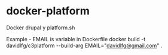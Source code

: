 # docker-platform
Docker drupal y platform.sh

Example - EMAIL is variable in Dockerfile
docker build -t davidlfg/c3platform --build-arg EMAIL="davidlfg@gmail.com" .
